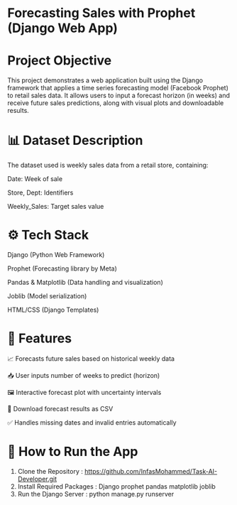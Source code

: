# Forecasting Sales with Prophet (Django Web App)

# Project Objective
This project demonstrates a web application built using the Django framework that applies a time series forecasting model (Facebook Prophet) to retail sales data.
It allows users to input a forecast horizon (in weeks) and receive future sales predictions, along with visual plots and downloadable results.

# 📊 Dataset Description
The dataset used is weekly sales data from a retail store, containing:

Date: Week of sale

Store, Dept: Identifiers

Weekly_Sales: Target sales value

# ⚙️ Tech Stack
Django (Python Web Framework)

Prophet (Forecasting library by Meta)

Pandas & Matplotlib (Data handling and visualization)

Joblib (Model serialization)

HTML/CSS (Django Templates)

# 🧪 Features
📈 Forecasts future sales based on historical weekly data

📥 User inputs number of weeks to predict (horizon)

🖼️ Interactive forecast plot with uncertainty intervals

📎 Download forecast results as CSV

✅ Handles missing dates and invalid entries automatically

# 🔧 How to Run the App
1. Clone the Repository : https://github.com/InfasMohammed/Task-AI-Developer.git
2. Install Required Packages : Django
   prophet
   pandas
   matplotlib
   joblib
3. Run the Django Server : python manage.py runserver
